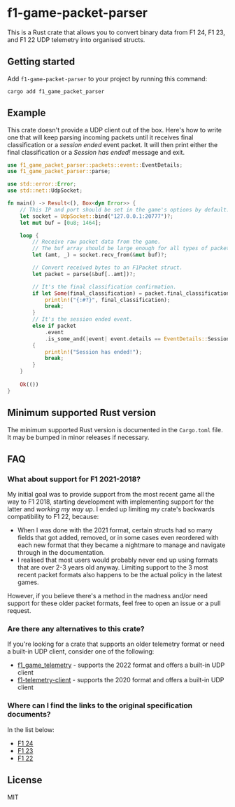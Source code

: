 # f1-game-packet-parser

This is a Rust crate that allows you to convert binary data from F1 24, F1 23, and F1 22 UDP telemetry into organised structs.

## Getting started

Add `f1-game-packet-parser` to your project by running this command:

```
cargo add f1_game_packet_parser
```

## Example

This crate doesn't provide a UDP client out of the box. Here's how to write one that will keep parsing incoming packets until it receives final classification or a _session ended_ event packet. It will then print either the final classification or a _Session has ended!_ message and exit.

```rust
use f1_game_packet_parser::packets::event::EventDetails;
use f1_game_packet_parser::parse;

use std::error::Error;
use std::net::UdpSocket;

fn main() -> Result<(), Box<dyn Error>> {
    // This IP and port should be set in the game's options by default.
    let socket = UdpSocket::bind("127.0.0.1:20777")?;
    let mut buf = [0u8; 1464];

    loop {
        // Receive raw packet data from the game.
        // The buf array should be large enough for all types of packets.
        let (amt, _) = socket.recv_from(&mut buf)?;

        // Convert received bytes to an F1Packet struct.
        let packet = parse(&buf[..amt])?;

        // It's the final classification confirmation.
        if let Some(final_classification) = packet.final_classification {
            println!("{:#?}", final_classification);
            break;
        }
        // It's the session ended event.
        else if packet
            .event
            .is_some_and(|event| event.details == EventDetails::SessionEnded)
        {
            println!("Session has ended!");
            break;
        }
    }
    
    Ok(())
}
```

## Minimum supported Rust version

The minimum supported Rust version is documented in the `Cargo.toml` file. It may be bumped in minor releases if necessary.

## FAQ

### What about support for F1 2021-2018?

My initial goal was to provide support from the most recent game all the way to F1 2018, starting development with implementing support for the latter and _working my way up_. I ended up limiting my crate's backwards compatibility to F1 22, because:
- When I was done with the 2021 format, certain structs had so many fields that got added, removed, or in some cases even reordered with each new format that they became a nightmare to manage and navigate through in the documentation.
- I realised that most users would probably never end up using formats that are over 2-3 years old anyway. Limiting support to the 3 most recent packet formats also happens to be the actual policy in the latest games.

However, if you believe there's a method in the madness and/or need support for these older packet formats, feel free to open an issue or a pull request.

### Are there any alternatives to this crate?

If you're looking for a crate that supports an older telemetry format or need a built-in UDP client, consider one of the following:

+ [f1_game_telemetry](https://crates.io/crates/f1_game_telemetry) - supports the 2022 format and offers a built-in UDP client
+ [f1-telemetry-client](https://crates.io/crates/f1-telemetry-client) - supports the 2020 format and offers a built-in UDP client

### Where can I find the links to the original specification documents?

In the list below:

- [F1 24](https://forums.ea.com/discussions/f1-24-general-discussion-en/f1-24-udp-specification/8369125)
- [F1 23](https://forums.ea.com/discussions/f1-23-en/f1-23-udp-specification/8390745)
- [F1 22](https://forums.ea.com/discussions/f1-games-franchise-discussion-en/f1-22-udp-specification/8418392)

## License

MIT
